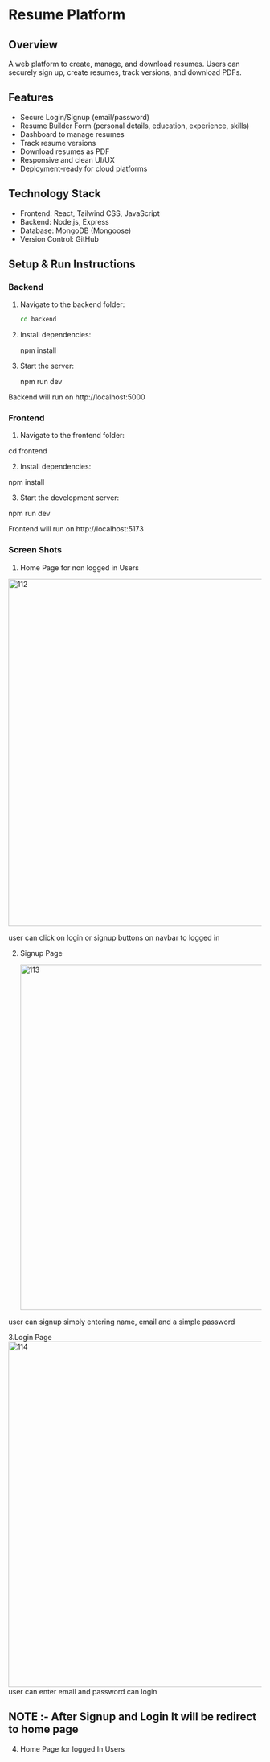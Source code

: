 # Resume Platform

## Overview
A web platform to create, manage, and download resumes. Users can securely sign up, create resumes, track versions, and download PDFs.

## Features
- Secure Login/Signup (email/password)
- Resume Builder Form (personal details, education, experience, skills)
- Dashboard to manage resumes
- Track resume versions
- Download resumes as PDF
- Responsive and clean UI/UX
- Deployment-ready for cloud platforms

## Technology Stack
- Frontend: React, Tailwind CSS, JavaScript
- Backend: Node.js, Express
- Database: MongoDB (Mongoose)
- Version Control: GitHub

## Setup & Run Instructions

### Backend
1. Navigate to the backend folder:
   ```bash
   cd backend

2. Install dependencies:

    npm install


3. Start the server:

    npm run dev


Backend will run on http://localhost:5000


### Frontend

1. Navigate to the frontend folder:

cd frontend


2. Install dependencies:

npm install


3. Start the development server:

npm run dev


Frontend will run on http://localhost:5173

### Screen Shots
1. Home Page for non logged in Users
   
<img width="1354" height="690" alt="112" src="https://github.com/user-attachments/assets/c2c29dce-1cbe-40af-983b-40e86ff38a3e" />

user can click on login or signup buttons on navbar to logged in

2. Signup Page
   
   <img width="1354" height="687" alt="113" src="https://github.com/user-attachments/assets/a9ed7514-2687-4fab-bd0c-a2a8e5840fce" />

user can signup simply entering name, email and a simple password

3.Login Page 
 <img width="1356" height="687" alt="114" src="https://github.com/user-attachments/assets/b6c836c1-48cf-4451-b989-adf0045acc6e" />
user can enter email and password can login


## NOTE :- After Signup and Login It will be redirect to home page

4. Home Page for logged In Users
